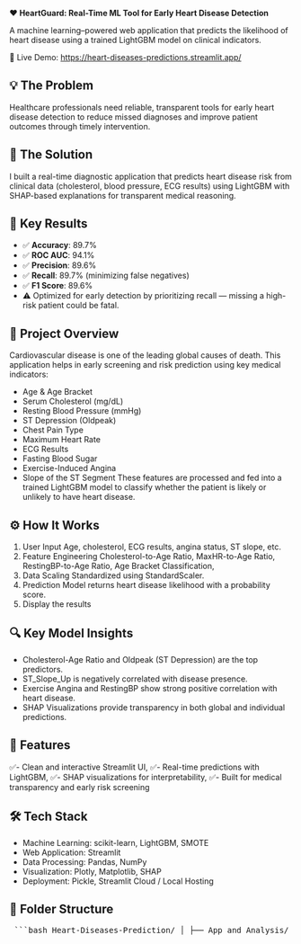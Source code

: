 **❤️ HeartGuard: Real-Time ML Tool for Early Heart Disease Detection**

A machine learning–powered web application that predicts the likelihood of heart disease using a trained LightGBM model on clinical indicators. 


🔗 Live Demo: https://heart-diseases-predictions.streamlit.app/

## 💡 The Problem
Healthcare professionals need reliable, transparent tools for early heart disease detection to reduce missed diagnoses and improve patient outcomes through timely intervention.

## 🔧 The Solution
I built a real-time diagnostic application that predicts heart disease risk from clinical data (cholesterol, blood pressure, ECG results) using LightGBM with SHAP-based explanations for transparent medical reasoning.

## 📌 Key Results

- ✅ **Accuracy**: 89.7%  
- ✅ **ROC AUC**: 94.1%  
- ✅ **Precision**: 89.6%  
- ✅ **Recall**: 89.7% (minimizing false negatives)  
- ✅ **F1 Score**: 89.6%  
- ⚠️ Optimized for early detection by prioritizing recall — missing a high-risk patient could be fatal.


## 📌 Project Overview
Cardiovascular disease is one of the leading global causes of death. This application helps in early screening and risk prediction using key medical indicators:
-	Age & Age Bracket
-	Serum Cholesterol (mg/dL)
- Resting Blood Pressure (mmHg)
-	ST Depression (Oldpeak)
- Chest Pain Type
-	Maximum Heart Rate
-	ECG Results
-	Fasting Blood Sugar
-	Exercise-Induced Angina
-	Slope of the ST Segment
These features are processed and fed into a trained LightGBM model to classify whether the patient is likely or unlikely to have heart disease.

## ⚙️ How It Works
1.	User Input
Age, cholesterol, ECG results, angina status, ST slope, etc.
2.	Feature Engineering
Cholesterol-to-Age Ratio,
MaxHR-to-Age Ratio,
RestingBP-to-Age Ratio,
Age Bracket Classification,
3.	Data Scaling
Standardized using StandardScaler.
4.	Prediction
Model returns heart disease likelihood with a probability score.
5.	Display the results
   
## 🔍 Key Model Insights
-	Cholesterol-Age Ratio and Oldpeak (ST Depression) are the top predictors.
-	ST_Slope_Up is negatively correlated with disease presence.
-	Exercise Angina and RestingBP show strong positive correlation with heart disease.
-	SHAP Visualizations provide transparency in both global and individual predictions.
  

## 🚀 Features
✅- Clean and interactive Streamlit UI, 
✅- Real-time predictions with LightGBM, 
✅- SHAP visualizations for interpretability, 
✅- Built for medical transparency and early risk screening

## 🛠️ Tech Stack
-	Machine Learning: scikit-learn, LightGBM, SMOTE
-	Web Application: Streamlit
-	Data Processing: Pandas, NumPy
-	Visualization: Plotly, Matplotlib, SHAP
-	Deployment: Pickle, Streamlit Cloud / Local Hosting

## 📁 Folder Structure

<pre> ```bash Heart-Diseases-Prediction/ │ ├── App and Analysis/ │ ├── heart_app.py │ └── Heart_Diseases_Analysis.ipynb │ ├── Models/ │ ├── LightGBM.pkl │ └── StandardScaler.pkl │ ├── Images/ │ ├── Confusion Matrix.png │ └── (SHAP, heatmap, charts, etc.) │ ├── requirements.txt └── README.md ``` </pre>

